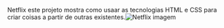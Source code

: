 Netflix este projeto mostra  como usaar as tecnologias HTML e CSS para criar coisas a partir de outras existentes.![Netflix imagem](https://github.com/frankao506/Netflix/assets/148815946/9c2b5ca5-b376-4d83-8b4d-204883869d76)
